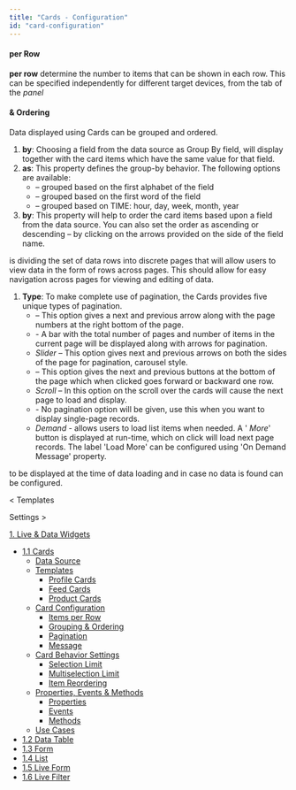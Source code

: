 ```yaml
---
title: "Cards - Configuration"
id: "card-configuration"
---
```


#### per Row

**per row** determine the number to items that can be shown in each row. This can be specified independently for different target devices, from the tab of the _panel_

#### & Ordering

Data displayed using Cards can be grouped and ordered.

1. **by**: Choosing a field from the data source as Group By field, will display together with the card items which have the same value for that field.
2. **as**: This property defines the group-by behavior. The following options are available:
    - – grouped based on the first alphabet of the field
    - – grouped based on the first word of the field
    - – grouped based on TIME: hour, day, week, month, year
3. **by**: This property will help to order the card items based upon a field from the data source. You can also set the order as ascending or descending – by clicking on the arrows provided on the side of the field name.

is dividing the set of data rows into discrete pages that will allow users to view data in the form of rows across pages. This should allow for easy navigation across pages for viewing and editing of data.

1. **Type**: To make complete use of pagination, the Cards provides five unique types of pagination.
    - – This option gives a next and previous arrow along with the page numbers at the right bottom of the page.
    - \- A bar with the total number of pages and number of items in the current page will be displayed along with arrows for pagination.
    - _Slider_ – This option gives next and previous arrows on both the sides of the page for pagination, carousel style.
    - – This option gives the next and previous buttons at the bottom of the page which when clicked goes forward or backward one row.
    - _Scroll_ – In this option on the scroll over the cards will cause the next page to load and display.
    - \- No pagination option will be given, use this when you want to display single-page records.
    - _Demand_ - allows users to load list items when needed. A ' _More_' button is displayed at run-time, which on click will load next page records. The label 'Load More' can be configured using 'On Demand Message' property.

to be displayed at the time of data loading and in case no data is found can be configured.

< Templates

Settings >

[1\. Live & Data Widgets](/learn/app-development/widgets/widget-library/#data-live)

- [1.1 Cards](/learn/app-development/widgets/datalive/cards/)
    - [Data Source](/learn/app-development/widgets/datalive/cards/cards-data-source/)
    - [Templates](/learn/app-development/widgets/datalive/cards/cards-templates/)
        - [Profile Cards](/learn/app-development/widgets/datalive/cards/cards-templates/#profile)
        - [Feed Cards](/learn/app-development/widgets/datalive/cards/cards-templates/#feed)
        - [Product Cards](/learn/app-development/widgets/datalive/cards/cards-templates/#product)
    - [Card Configuration](/learn/app-development/widgets/datalive/cards/card-configuration/)
        - [Items per Row](#items-per-row)
        - [Grouping & Ordering](#grouping-ordering)
        - [Pagination](#pagin)
        - [Message](#message)
    - [Card Behavior Settings](/learn/app-development/widgets/datalive/cards/card-behavior-settings/)
        - [Selection Limit](/learn/app-development/widgets/datalive/cards/card-behavior-settings/#selection)
        - [Multiselection Limit](/learn/app-development/widgets/datalive/cards/card-behavior-settings/#multiselect)
        - [Item Reordering](/learn/app-development/widgets/datalive/cards/card-behavior-settings/#item-reorder)
    - [Properties, Events & Methods](/learn/app-development/widgets/datalive/cards/cards-properties-events-methods/)
        - [Properties](/learn/app-development/widgets/datalive/cards/cards-properties-events-methods/#properties)
        - [Events](/learn/app-development/widgets/datalive/cards/cards-properties-events-methods/#events)
        - [Methods](/learn/app-development/widgets/datalive/cards/cards-properties-events-methods/#methods)
    - [Use Cases](/learn/app-development/widgets/datalive/cards/card-use-cases/)
- [1.2 Data Table](/learn/app-development/widgets/datalive/data-table/)
- [1.3 Form](/learn/app-development/widgets/datalive/form/)
- [1.4 List](/learn/app-development/widgets/datalive/list/)
- [1.5 Live Form](/learn/app-development/widgets/datalive/live-form/)
- [1.6 Live Filter](/learn/app-development/widgets/datalive/live-filter/)
